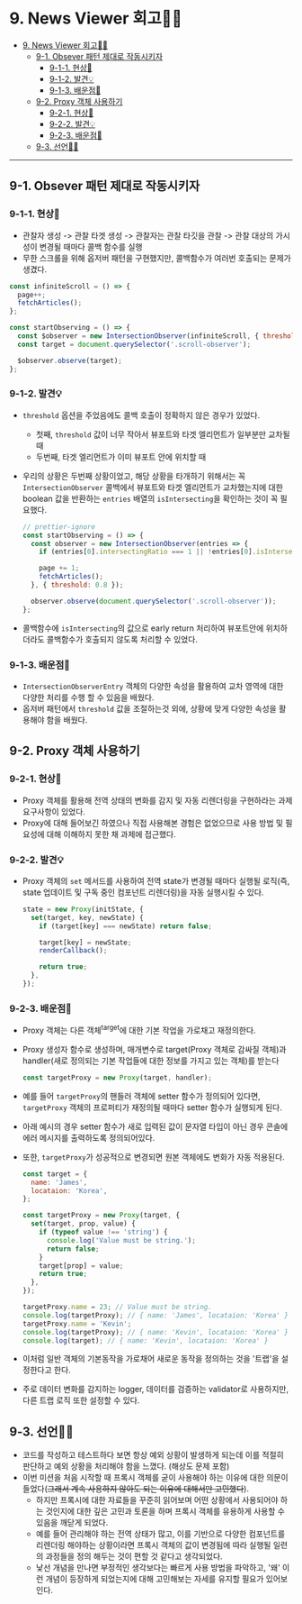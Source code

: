 # 9. News Viewer 회고🤔💭

- [9. News Viewer 회고🤔💭](#9-news-viewer-회고)
  - [9-1. Obsever 패턴 제대로 작동시키자](#9-1-obsever-패턴-제대로-작동시키자)
    - [9-1-1. 현상🧱](#9-1-1-현상)
    - [9-1-2. 발견💡](#9-1-2-발견)
    - [9-1-3. 배운점📝](#9-1-3-배운점)
  - [9-2. Proxy 객체 사용하기](#9-2-proxy-객체-사용하기)
    - [9-2-1. 현상🧱](#9-2-1-현상)
    - [9-2-2. 발견💡](#9-2-2-발견)
    - [9-2-3. 배운점📝](#9-2-3-배운점)
  - [9-3. 선언🧎🏻](#9-3-선언)

---

## 9-1. Obsever 패턴 제대로 작동시키자

### 9-1-1. 현상🧱

- 관찰자 생성 -> 관찰 타겟 생성 -> 관찰자는 관찰 타깃을 관찰 -> 관찰 대상의 가시성이 변경될 때마다 콜백 함수를 실행
- 무한 스크롤을 위해 옵저버 패턴을 구현했지만, 콜백함수가 여러번 호출되는 문제가 생겼다.

```javascript
const infiniteScroll = () => {
  page++;
  fetchArticles();
};

const startObserving = () => {
  const $observer = new IntersectionObserver(infiniteScroll, { threshold: 0.7 });
  const target = document.querySelector('.scroll-observer');

  $observer.observe(target);
};
```

### 9-1-2. 발견💡

- `threshold` 옵션을 주었음에도 콜백 호출이 정확하지 않은 경우가 있었다.
  - 첫째, `threshold` 값이 너무 작아서 뷰포트와 타겟 엘리먼트가 일부분만 교차될때
  - 두번째, 타겟 엘리먼트가 이미 뷰포트 안에 위치할 때
- 우리의 상황은 두번째 상황이었고, 해당 상황을 타개하기 위해서는 꼭 `IntersectionObserver` 콜백에서 뷰포트와 타겟 엘리먼트가 교차했는지에 대한 boolean 값을 반환하는 `entries` 배열의 `isIntersecting`을 확인하는 것이 꼭 필요했다.

  ```javascript
  // prettier-ignore
  const startObserving = () => {
    const observer = new IntersectionObserver(entries => {
      if (entries[0].intersectingRatio === 1 || !entries[0].isIntersecting) return;
  
      page += 1;
      fetchArticles();
    }, { threshold: 0.8 });
  
    observer.observe(document.querySelector('.scroll-observer'));
  };
  ```

- 콜백함수에 `isIntersecting`의 값으로 early return 처리하여 뷰포트안에 위치하더라도 콜백함수가 호출되지 않도록 처리할 수 있었다.

### 9-1-3. 배운점📝

- `IntersectionObserverEntry` 객체의 다양한 속성을 활용하여 교차 영역에 대한 다양한 처리를 수행 할 수 있음을 배웠다.
- 옵저버 패턴에서 `threshold` 값을 조절하는것 외에, 상황에 맞게 다양한 속성을 활용해야 함을 배웠다.

## 9-2. Proxy 객체 사용하기

### 9-2-1. 현상🧱

- Proxy 객체를 활용해 전역 상태의 변화를 감지 및 자동 리렌더링을 구현하라는 과제 요구사항이 있었다.
- Proxy에 대해 들어보긴 하였으나 직접 사용해본 경험은 없었으므로 사용 방법 및 필요성에 대해 이해하지 못한 채 과제에 접근했다.

### 9-2-2. 발견💡

- Proxy 객체의 `set` 메서드를 사용하여 전역 state가 변경될 때마다 실행될 로직(즉, state 업데이트 및 구독 중인 컴포넌트 리렌더링)을 자동 실행시킬 수 있다.

  ```javascript
  state = new Proxy(initState, {
    set(target, key, newState) {
      if (target[key] === newState) return false;

      target[key] = newState;
      renderCallback();

      return true;
    },
  });
  ```

### 9-2-3. 배운점📝

- Proxy 객체는 다른 객체<sup>target</sup>에 대한 기본 작업을 가로채고 재정의한다.
- Proxy 생성자 함수로 생성하며, 매개변수로 target(Proxy 객체로 감싸질 객체)과 handler(새로 정의되는 기본 작업들에 대한 정보를 가지고 있는 객체)를 받는다

  ```javascript
  const targetProxy = new Proxy(target, handler);
  ```

- 예를 들어 `targetProxy`의 핸들러 객체에 setter 함수가 정의되어 있다면, `targetProxy` 객체의 프로퍼티가 재정의될 때마다 setter 함수가 실행되게 된다.
- 아래 예시의 경우 setter 함수가 새로 입력된 값이 문자열 타입이 아닌 경우 콘솔에 에러 메시지를 출력하도록 정의되어있다.
- 또한, `targetProxy`가 성공적으로 변경되면 원본 객체에도 변화가 자동 적용된다.

  ```javascript
  const target = {
    name: 'James',
    locataion: 'Korea',
  };

  const targetProxy = new Proxy(target, {
    set(target, prop, value) {
      if (typeof value !== 'string') {
        console.log('Value must be string.');
        return false;
      }
      target[prop] = value;
      return true;
    },
  });

  targetProxy.name = 23; // Value must be string.
  console.log(targetProxy); // { name: 'James', locataion: 'Korea' }
  targetProxy.name = 'Kevin';
  console.log(targetProxy); // { name: 'Kevin', locataion: 'Korea' }
  console.log(target); // { name: 'Kevin', locataion: 'Korea' }
  ```

- 이처럼 일반 객체의 기본동작을 가로채어 새로운 동작을 정의하는 것을 '트랩'을 설정한다고 한다.
- 주로 데이터 변화를 감지하는 logger, 데이터를 검증하는 validator로 사용하지만, 다른 트랩 로직 또한 설정할 수 있다.

## 9-3. 선언🧎🏻

- 코드를 작성하고 테스트하다 보면 항상 예외 상황이 발생하게 되는데 이를 적절히 판단하고 예외 상황을 처리해야 함을 느꼈다. (해상도 문제 포함)
- 이번 미션을 처음 시작할 때 프록시 객체를 굳이 사용해야 하는 이유에 대한 의문이 들었다(~~그래서 계속 사용하지 않아도 되는 이유에 대해서만 고민했다~~).
  - 하지만 프록시에 대한 자료들을 꾸준히 읽어보며 어떤 상황에서 사용되어야 하는 것인지에 대한 깊은 고민과 토론을 하며 프록시 객체를 유용하게 사용할 수 있음을 깨닫게 되었다.
  - 예를 들어 관리해야 하는 전역 상태가 많고, 이를 기반으로 다양한 컴포넌트를 리렌더링 해야하는 상황이라면 프록시 객체의 값이 변경됨에 따라 실행될 일련의 과정들을 정의 해두는 것이 편할 것 같다고 생각되었다.
  - 낯선 개념을 만나면 부정적인 생각보다는 빠르게 사용 방법을 파악하고, '왜' 이런 개념이 등장하게 되었는지에 대해 고민해보는 자세를 유지할 필요가 있어보인다.
